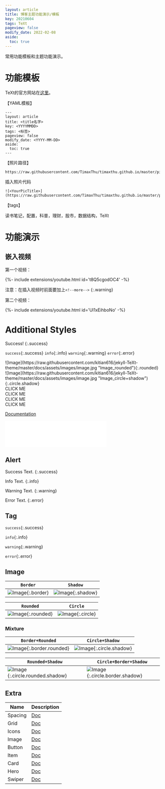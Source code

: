 ```yaml
---
layout: article
title: 博客主题功能演示/模板
key: 20210604
tags: TeXt
pageview: false
modify_date: 2022-02-08
aside:
  toc: true
---
```




常用功能模板和主题功能演示。

<!--more-->

# 功能模板

TeXt的官方网站在[这里](https://tianqi.name/jekyll-TeXt-theme/test/)。

【YAML模板】

```
---
layout: article
title: <title名字>
key: <YYYYMMDD>
tags: <标签>
pageview: false
modify_date: <YYYY-MM-DD>
aside:
  toc: true
---
```

【照片路径】

```
https://raw.githubusercontent.com/TimaxThu/timaxthu.github.io/master/pictures/post/<xxx.jpg>
```

插入照片代码

```
![<YourPicTitle>](https://raw.githubusercontent.com/TimaxThu/timaxthu.github.io/master/pictures/post/<xxx.jpg>)
```



【tags】

读书笔记，配置，科普，理财，股市，数据结构，TeXt

# 功能演示

## 嵌入视频

第一个视频：

<!--more-->

{%- include extensions/youtube.html id='t8Q5cgodOC4' -%}

注意：在插入视频时前面要加上`<!--more-->`
{:.warning}

第二个视频：

<!--more-->

{%- include extensions/youtube.html id='Ul1xEihboNo' -%}





# Additional Styles

Success!
{:.success}

`success`{:.success} `info`{:.info} `warning`{:.warning} `error`{:.error}

<div class="grid-container">
<div class="grid grid--p-3">
<div class="cell cell--12 cell--md-5 cell--lg-4" markdown="1">
![Image](https://raw.githubusercontent.com/kitian616/jekyll-TeXt-theme/master/docs/assets/images/image.jpg "Image_rounded"){:.rounded}
</div>
<div class="cell cell--12 cell--md-5 cell--lg-4" markdown="1">
![Image](https://raw.githubusercontent.com/kitian616/jekyll-TeXt-theme/master/docs/assets/images/image.jpg "Image_circle+shadow"){:.circle.shadow}
</div>
</div>
</div>


<div class="grid-container">
<div class="grid grid--p-1">
<div class="cell cell--6 cell--md-4 cell--lg-2">
<div class="button button--success button--pill my-2"><i class="fas fa-space-shuttle"></i> CLICK ME</div>
</div>
<div class="cell cell--6 cell--md-4 cell--lg-2">
<div class="button button--outline-info button--pill my-2"><i class="fas fa-space-shuttle"></i> CLICK ME</div>
</div>
<div class="cell cell--6 cell--md-4 cell--lg-2">
<div class="button button--warning button--rounded my-2"><i class="fas fa-user-astronaut"></i> CLICK ME</div>
</div>
<div class="cell cell--6 cell--md-4 cell--lg-2">
<div class="button button--outline-error button--rounded my-2"><i class="fas fa-user-astronaut"></i> CLICK ME</div>
</div>
</div>
</div>

<!--more-->

[Documentation](https://tianqi.name/jekyll-TeXt-theme/docs/en/additional-styles)

<iframe frameborder="no" border="0" marginwidth="0" marginheight="0" width=330 height=86 src="//music.163.com/outchain/player?type=2&id=536098013&auto=0&height=66"></iframe>


## Alert

Success Text.
{:.success}

Info Text.
{:.info}

Warning Text.
{:.warning}

Error Text.
{:.error}

## Tag

`success`{:.success}

`info`{:.info}

`warning`{:.warning}

`error`{:.error}

## Image

| `Border`                                                     | `Shadow`                                                     |
| ------------------------------------------------------------ | ------------------------------------------------------------ |
| ![Image](https://raw.githubusercontent.com/kitian616/jekyll-TeXt-theme/master/docs/assets/images/image.jpg "Image_border"){:.border} | ![Image](https://raw.githubusercontent.com/kitian616/jekyll-TeXt-theme/master/docs/assets/images/image.jpg "Image_shadow"){:.shadow} |

| `Rounded`                                                    | `Circle`                                                     |
| ------------------------------------------------------------ | ------------------------------------------------------------ |
| ![Image](https://raw.githubusercontent.com/kitian616/jekyll-TeXt-theme/master/docs/assets/images/image.jpg "Image_rounded"){:.rounded} | ![Image](https://raw.githubusercontent.com/kitian616/jekyll-TeXt-theme/master/docs/assets/images/image.jpg "Image_circle"){:.circle} |

### Mixture

| `Border+Rounded`                                             | `Circle+Shadow`                                              |
| ------------------------------------------------------------ | ------------------------------------------------------------ |
| ![Image](https://raw.githubusercontent.com/kitian616/jekyll-TeXt-theme/master/docs/assets/images/image.jpg "Image_border+rounded"){:.border.rounded} | ![Image](https://raw.githubusercontent.com/kitian616/jekyll-TeXt-theme/master/docs/assets/images/image.jpg "Image_circle+shadow"){:.circle.shadow} |

| `Rounded+Shadow`                                             | `Circle+Border+Shadow`                                       |
| ------------------------------------------------------------ | ------------------------------------------------------------ |
| ![Image](https://raw.githubusercontent.com/kitian616/jekyll-TeXt-theme/master/docs/assets/images/image.jpg "Image_rounded+shadow"){:.circle.rounded.shadow} | ![Image](https://raw.githubusercontent.com/kitian616/jekyll-TeXt-theme/master/docs/assets/images/image.jpg "Image_circle+border+shadow"){:.circle.border.shadow} |

## Extra

| Name    | Description                                                  |
| ------- | ------------------------------------------------------------ |
| Spacing | [Doc](https://tianqi.name/jekyll-TeXt-theme/docs/en/spacing) |
| Grid    | [Doc](https://tianqi.name/jekyll-TeXt-theme/docs/en/grid)    |
| Icons   | [Doc](https://tianqi.name/jekyll-TeXt-theme/docs/en/icons)   |
| Image   | [Doc](https://tianqi.name/jekyll-TeXt-theme/docs/en/image)   |
| Button  | [Doc](https://tianqi.name/jekyll-TeXt-theme/docs/en/button)  |
| Item    | [Doc](https://tianqi.name/jekyll-TeXt-theme/docs/en/item)    |
| Card    | [Doc](https://tianqi.name/jekyll-TeXt-theme/docs/en/card)    |
| Hero    | [Doc](https://tianqi.name/jekyll-TeXt-theme/docs/en/hero)    |
| Swiper  | [Doc](https://tianqi.name/jekyll-TeXt-theme/docs/en/swiper)  |

